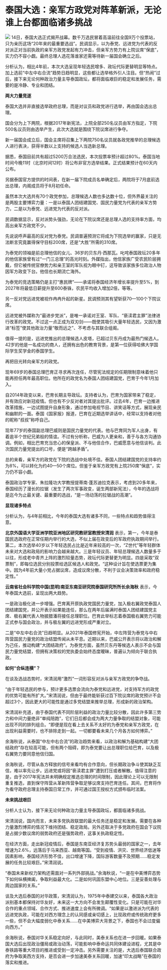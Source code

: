# 泰国大选：亲军方政党对阵革新派，无论谁上台都面临诸多挑战

![](https://inews.gtimg.com/om_bt/O3OrivV03HTw-TvMQENlbPKOLotMubPN_8bywWPzGfJG4AA/1000)
14日，泰国大选正式揭开战幕。数千万选民冒着高温前往全国9万个投票站，只为亲历这场“20年来的最重要选战”。民调显示，以为泰党、远进党为代表的反对派正对当前执政的亲军方政党发起有力冲击，但亲军方势力有上院议席“保底”，实力仍不容小觑。最终总理人选花落谁家还需等待新一届国会确立之后。

分析认为，相比4年前，本次大选呈现年轻选民增多、政坛代际更替明显等特点。加上选前“中左中右合流”趋势日趋明显，这些都让选举格外引人注目。但“热闹”过后，接下来无论何种政治力量主导泰国政坛，都将面临艰巨的稳定和发展任务，需要的是冷静、专业和团结。

**两大力量竞逐**

泰国大选并非直接选举政府总理，而是对议员和政党进行选举，再由国会选出总理。

国会分为上下两院，根据2017年新宪法，上院全部250名议员由军方指定，下院500名议员则由选举产生，此次大选就是围绕下院议席进行争夺。

新一届国会成立后，国会主席将召集上下两院750名议员就各政党推举的总理候选人进行表决，获得半数以上支持的候选人当选新总理。

据悉，泰国目前共有超过5200万合法选民，本次投票率预计超过80%。泰国当地时间今晚11时（北京时间12时）将公布非官方选举结果。正式结果预计在60天内公布。

另据泰国官方提供的时间表，在新一届下院成员名单确定后，两院将于7月底前选出总理，内阁成员将于8月初任命。

虽然本次大选共有70个政党参加，总理候选人数也多达数十位，但外界最关注的是两股主要博弈力量：一是以泰国人团结建国党、国民力量党为代表的亲军方势力，二是以为泰党、远进党为代表的反对派。

民调数据显示，反对派势头强劲，无论在下院议席还是总理人选的支持率方面，均高出亲军方政党不少。

先说说呼声最高的反对党为泰党。民调普遍预测它将成为下院选举的赢家，只是无法断言究竟赢得保守目标200席，还是“大胜”所需的310席。

为泰党的领袖是前总理他信的女儿、36岁的贝东丹·西那瓦。叱咤泰国政坛20多年的他信家族曾有过“一门三总理”的高光时刻。外媒指出，他信家族广受农民阶层拥戴，但它被传统官僚势力和亲王室的军队视为眼中钉，这导致该家族多位政治人物因军方政变下台。他信也长期流亡海外。

为泰党的竞选策略仍是主打“惠民牌”——承诺将泰国经济年增长率提升至5%，到2027年将最低日薪提升至600泰铢，农民平均收入增加2倍，等等。

另一反对党远进党被视作冉冉升起的新星。民调预测其有望斩获70—100个下院议席。

远进党被外媒称为“最进步党派”，是唯一承诺对王室、军队、“亵渎君主罪”法律进行改革的政党。不过这一点正成为双刃剑——既使其吸引大量年轻选民，又因为激进“标签”使其他政治力量“敬而远之”、不考虑与其联合组阁。

值得一提的是，远进党推出的总理候选人皮塔，已超过贝东丹成为最热门候选人。42岁的他是一名成功的商人，还拥有出色的教育背景，是第一位获得哈佛大学国际学生奖学金的泰国学生。

再把目光转向亲军方的政党。

现年69岁的泰国总理巴育正寻求再次连任，尽管宪法规定的任期限制意味着他只能再担任两年最高职位。他所在的政党名为泰国人团结建国党，巴育于今年1月加入。

自2014年政变以来，巴育长期主导政坛。支持者认为，巴育为国家带来了稳定，并有效应对新冠疫情。但也有不少反对者对其提出批评。过去4年，巴育一边推进改革措施，一边试图提升自身形象，通过参加电视节目、讲笑话等方式，展现亲民和幽默的一面。泰国《国家报》报道，巴育在近期选举讲话中，经常以支持者对他的昵称“叔叔”称呼自己。

现年77岁的泰国副总理巴威则是国民力量党的代表。他与巴育同为军人出身，有着逾半个世纪兄弟般的情谊。不过有分析称，巴威为人更亲和，善于与各方沟通协调。例如，相比巴育充当忠心的保皇派、不与他信合作，巴威愿意与他信谈判。此次国民力量党提出的口号，便是“跨越矛盾”。

总的来看，亲军方的政党在下院的选战中处境不佳。泰国人团结建国党的支持率约为8%，可以转化为约40—50个席位。但鉴于亲军方政党有上院250席“保底”，实力仍不容小觑。

泰国政治学专家、朱拉隆功大学教授提蒂南·蓬苏迪拉克表示，考虑到20多年来，泰国经历了漫长的拉锯（发生了两次军事政变，诞生两部新宪法），今年的选战将是迄今为止最关键、最重要的选战，“是一场动荡的拉锯战的高潮”。

**显现诸多特点**

分析认为，与4年前相比，今年的泰国大选有诸多不同，一些特点和趋势值得注意。

**北京外国语大学亚洲学院亚洲地区研究教研室教授宋清润**
表示，第一，今年是泰国民选政府在正常任期内举行的大选，不似上届在政变后的军政府执政期间举行。第二，本次选举40岁以下年轻选民占比是近年来较高的一次，“Z世代”等年轻群体未来对大选和政局的影响力会越来越大。三是年轻议员、年轻总理候选人数量多于以往，形成老中青齐上阵的激烈较量态势，政坛代际更替更为明显。四是采取“双票制”，即每位选民分别投票给选区候选人和政党。“这种设计旨在使选票更为集中。因为4年前大量小党占据议席，造成议席分散，不利于议会决策效率和政府稳定性。”

**云南省社会科学院中国(昆明)南亚东南亚研究院泰国研究所所长余海秋** 表示，今年泰国大选前，呈现出两大趋势。

一是政治极化进一步增强。巴育离开原执政党国民力量党，加入极右翼政党泰国人团结建国党，并公开表示如果能连任，那么在两年后届满时泰国人团结建国党主席、极右翼代表人物披腊潘将接任总理职位。巴育此举标志着泰国极右翼势力可能正式参与国会政治，并与极左翼的远进党形成严重对立。

二是“中左中右合流”日趋明显。从2021年泰国修宪开始，中左阵营为泰党与中右阵营国民力量党的政治结盟传闻从未平息。近期以来，巴威公开表示将以政治和解为己任，推动构建“大团结政府”。为泰党方面，虽然贝东丹等候选人表示不会与国民力量党结盟，但拥有决策权的党执委会始终态度暧昧，普遍认为倾向于联合执政。

**如何“合纵连横”？**

在谈及选战态势时，宋清润用“激烈”一词形容反对派与亲军方政党的争夺战。

“由于年轻选民的参与，预计更多选票会流向为泰党和远进党，对支持军方的政党的优势可能有所扩大。”宋清润说，但由于最终能斩获过百下院议席的政党预计不会超过3个，因此更大的可能性是通过多党结盟来推举总理，形成新的政治架构。

宋清润补充道，由于泰国代表不同阶层利益的政治力量比较分散，因此许多第三势力和中间力量绝非“单纯陪跑”，它们日后都会成为两大力量争取的结盟对象，可能出现不同的排列组合。“即便是现在看上去关系不太好的为泰党和亲军方政党，在出现利益需要时，也不排除走到一起。一切都要看未来几个月各方如何博弈。”

余海秋说，从泰国“中左中右合流”的政治趋势来看，以政治和解为基础构建“大团结政府”存在较高可能，但有两个阻碍，即为泰党要让出总理职位给巴育，以及极右翼势力要同意他信归国。

余海秋说，尽管从各方释放的信号来看均有合作意向，但长期政治争斗使其缺乏互信，难以率先让步。远进党或将因“亵渎君主罪”遭到打压或者解散。值得注意的是，由于2017年宪法并未明确规定推选总理的时间限制，因此理论上可以无限制重复推选，直到保守阵营从革新阵营争取足够议席支持巴育连任。其间，巴育将作为看守政府总理主持泰国日常工作，并可通过国王授权方式颁布临时法案。

**未来挑战艰巨**

分析人士认为，接下来无论何种政治力量主导泰国政坛，都面临诸多挑战。

宋清润说，国内而言，未来多党执政联盟的最大任务还是稳定和发展。需要在各种力量激烈博弈的情况下维持团结、稳定政局。另外还取决于多党政府在国会下议院是占据少数议席的弱势政府还是强势政府，这事关执政稳定性。

在经济方面，走出新冠疫情后，泰国是东南亚经济复苏势头最弱的国家之一，去年增速为2.6%，远落后于马来西亚、越南等国。“受到疫情、洪灾、世界经济低迷等因素影响，泰国经济形势不佳，出口增速下降，国际游客数量不及预期……稳定发展的任务比较艰巨。”宋清润说。

“泰国未来新权力架构还需面对一系列外部挑战。”余海秋说，“一是在中美博弈态势下如何纵横捭阖，争取利益最大化。二是如何巩固东盟中心地位。三是妥善处理与周边国家的关系。”

谈及大选后泰国的对华政策，宋清润认为，1975年中泰建交以来，泰国各大政治派别基本都保持对华友好，未来这一大方向不会发生颠覆性变化。只是可能在对华合作的重点领域、合作方式、推进速度上会有所微调。“如果是以激进派为代表的远进党执政，可能在对西方理念上的认同感或亲切感上，比现政府或传统政府更多一些，但不会大幅度弱化中泰关系……在中美博弈大背景之下，泰国也不会过度偏向西方。”

余海秋说，泰国对华关系稳定向好，与此同时，美泰关系也在进一步回暖。如果泰国大选后出现政治僵局或政治动荡，可能影响中泰命运共同体建设进程，尤其是中泰铁路等重大项目的推进或受到一定冲击。另外需要关注的是，大选后泰国联合政府为争取美西方支持，是否会进一步加速美泰关系回暖，加速“印太战略”在泰国的落实和推进。


